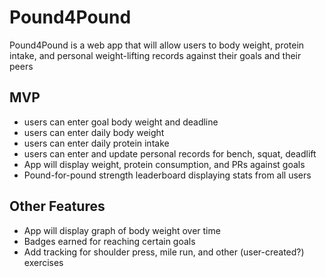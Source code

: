 # Pound4Pound

Pound4Pound is a web app that will allow users to body weight, protein intake, and personal weight-lifting records against their goals and their peers

## MVP

- users can enter goal body weight and deadline
- users can enter daily body weight
- users can enter daily protein intake
- users can enter and update personal records for bench, squat, deadlift
- App will display weight, protein consumption, and PRs against goals
- Pound-for-pound strength leaderboard displaying stats from all users

## Other Features

- App will display graph of body weight over time
- Badges earned for reaching certain goals
- Add tracking for shoulder press, mile run, and other (user-created?) exercises



